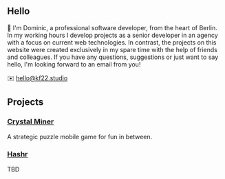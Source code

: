 ## Hello

👋 I'm Dominic, a professional software developer, from the heart of Berlin. In my working hours I develop projects as a senior developer in an agency with a focus on current web technologies. In contrast, the projects on this website were created exclusively in my spare time with the help of friends and colleagues. If you have any questions, suggestions or just want to say hello, I'm looking forward to an email from you!

✉️ [hello@kf22.studio](mailto:hello@kf22.studio)

## Projects

### [Crystal Miner](/crystalminer/)

A strategic puzzle mobile game for fun in between.

### [Hashr](/hashr/)

TBD
